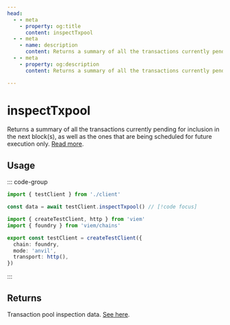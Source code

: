 ```yaml
---
head:
  - - meta
    - property: og:title
      content: inspectTxpool
  - - meta
    - name: description
      content: Returns a summary of all the transactions currently pending for inclusion in the next block(s).
  - - meta
    - property: og:description
      content: Returns a summary of all the transactions currently pending for inclusion in the next block(s).

---
```


# inspectTxpool

Returns a summary of all the transactions currently pending for inclusion in the next block(s), as well as the ones that are being scheduled for future execution only. [Read more](https://geth.ethereum.org/docs/interacting-with-geth/rpc/ns-txpool).

## Usage

::: code-group

```ts [example.ts]
import { testClient } from './client'

const data = await testClient.inspectTxpool() // [!code focus]
```

```ts [client.ts]
import { createTestClient, http } from 'viem'
import { foundry } from 'viem/chains'

export const testClient = createTestClient({
  chain: foundry,
  mode: 'anvil',
  transport: http(), 
})
```

:::

## Returns

Transaction pool inspection data. [See here](https://geth.ethereum.org/docs/interacting-with-geth/rpc/ns-txpool).
